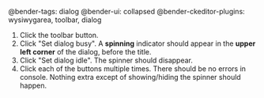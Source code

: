 @bender-tags: dialog
@bender-ui: collapsed
@bender-ckeditor-plugins: wysiwygarea, toolbar, dialog

1. Click the toolbar button.
1. Click "Set dialog busy". A **spinning** indicator should appear in the **upper left corner** of the dialog, before the title.
1. Click "Set dialog idle". The spinner should disappear.
1. Click each of the buttons multiple times. There should be no errors in console. Nothing extra except of showing/hiding the spinner should happen.